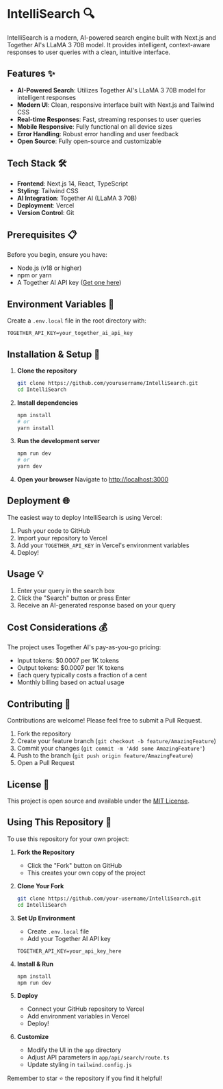 # IntelliSearch 🔍

IntelliSearch is a modern, AI-powered search engine built with Next.js and Together AI's LLaMA 3 70B model. It provides intelligent, context-aware responses to user queries with a clean, intuitive interface.

## Features ✨

- **AI-Powered Search**: Utilizes Together AI's LLaMA 3 70B model for intelligent responses
- **Modern UI**: Clean, responsive interface built with Next.js and Tailwind CSS
- **Real-time Responses**: Fast, streaming responses to user queries
- **Mobile Responsive**: Fully functional on all device sizes
- **Error Handling**: Robust error handling and user feedback
- **Open Source**: Fully open-source and customizable

## Tech Stack 🛠️

- **Frontend**: Next.js 14, React, TypeScript
- **Styling**: Tailwind CSS
- **AI Integration**: Together AI (LLaMA 3 70B)
- **Deployment**: Vercel
- **Version Control**: Git

## Prerequisites 📋

Before you begin, ensure you have:
- Node.js (v18 or higher)
- npm or yarn
- A Together AI API key ([Get one here](https://together.ai))

## Environment Variables 🔐

Create a `.env.local` file in the root directory with:

```env
TOGETHER_API_KEY=your_together_ai_api_key
```

## Installation & Setup 🚀

1. **Clone the repository**
   ```bash
   git clone https://github.com/yourusername/IntelliSearch.git
   cd IntelliSearch
   ```

2. **Install dependencies**
   ```bash
   npm install
   # or
   yarn install
   ```

3. **Run the development server**
   ```bash
   npm run dev
   # or
   yarn dev
   ```

4. **Open your browser**
   Navigate to [http://localhost:3000](http://localhost:3000)

## Deployment 🌐

The easiest way to deploy IntelliSearch is using Vercel:

1. Push your code to GitHub
2. Import your repository to Vercel
3. Add your `TOGETHER_API_KEY` in Vercel's environment variables
4. Deploy!

## Usage 💡

1. Enter your query in the search box
2. Click the "Search" button or press Enter
3. Receive an AI-generated response based on your query

## Cost Considerations 💰

The project uses Together AI's pay-as-you-go pricing:
- Input tokens: $0.0007 per 1K tokens
- Output tokens: $0.0007 per 1K tokens
- Each query typically costs a fraction of a cent
- Monthly billing based on actual usage

## Contributing 🤝

Contributions are welcome! Please feel free to submit a Pull Request.

1. Fork the repository
2. Create your feature branch (`git checkout -b feature/AmazingFeature`)
3. Commit your changes (`git commit -m 'Add some AmazingFeature'`)
4. Push to the branch (`git push origin feature/AmazingFeature`)
5. Open a Pull Request

## License 📄

This project is open source and available under the [MIT License](LICENSE).

## Using This Repository 🚀

To use this repository for your own project:

1. **Fork the Repository**
   - Click the "Fork" button on GitHub
   - This creates your own copy of the project

2. **Clone Your Fork**
   ```bash
   git clone https://github.com/your-username/IntelliSearch.git
   cd IntelliSearch
   ```

3. **Set Up Environment**
   - Create `.env.local` file
   - Add your Together AI API key
   ```env
   TOGETHER_API_KEY=your_api_key_here
   ```

4. **Install & Run**
   ```bash
   npm install
   npm run dev
   ```

5. **Deploy**
   - Connect your GitHub repository to Vercel
   - Add environment variables in Vercel
   - Deploy!

6. **Customize**
   - Modify the UI in the `app` directory
   - Adjust API parameters in `app/api/search/route.ts`
   - Update styling in `tailwind.config.js`

Remember to star ⭐ the repository if you find it helpful!
